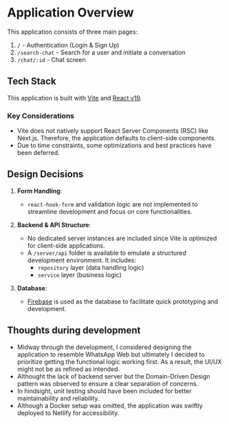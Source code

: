 # Application Overview

This application consists of three main pages:

1. `/` - Authentication (Login & Sign Up)
2. `/search-chat` - Search for a user and initiate a conversation
3. `/chat/:id` - Chat screen

## Tech Stack

This application is built with [Vite](https://vite.dev/) and [React v19](https://react.dev/).

### Key Considerations

- Vite does not natively support React Server Components (RSC) like Next.js. Therefore, the application defaults to client-side components.
- Due to time constraints, some optimizations and best practices have been deferred.

## Design Decisions

1. **Form Handling**:
   - `react-hook-form` and validation logic are not implemented to streamline development and focus on core functionalities.

2. **Backend & API Structure**:
   - No dedicated server instances are included since Vite is optimized for client-side applications.
   - A `/server/api` folder is available to emulate a structured development environment. It includes:
     - `repository` layer (data handling logic)
     - `service` layer (business logic)

3. **Database**:
   - [Firebase](https://firebase.google.com/) is used as the database to facilitate quick prototyping and development.

## Thoughts during development
- Midway through the development, I considered designing the application to resemble WhatsApp Web but ultimately I decided to prioritize getting the functional logic working first. As a result, the UI/UX might not be as refined as intended.
- Althought the lack of backend server but the Domain-Driven Design pattern was observed to ensure a clear separation of concerns.
- In hindsight, unit testing should have been included for better maintainability and reliability.
- Although a Docker setup was omitted, the application was swiftly deployed to Netlify for accessibility.



